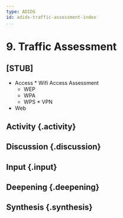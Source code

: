 ```yaml
---
type: ADIDS
id: adids-traffic-assessment-index
...
```


# 9. Traffic Assessment

## [STUB]

  *  Access
    * Wifi Access Assessment
      * WEP
      * WPA
      * WPS
    * VPN
  * Web

## Activity {.activity}

<?The activities focus on introducing the user to the scope of this threat or section using an activity that lets them explore the concept without the tool so that they can start tool usage with an existing set of use cases in mind.?>


## Discussion {.discussion}

<?SAFETAG specific: For Audit discussions the auditor will provide scenerios that allow a trainee to explore ways they would use/focus a auditing technique with the identified risks in the case study provided.?>

## Input {.input}

<?This is usually the lecture part of the session. The trainer presents on issues, sub-topics and more advanced concepts related to focus of the session.?>

## Deepening {.deepening}

<?This is the the hands-on segment of a session. The deepening will consist of a live experiment with a tool using existing data that has been already parsed, unparsed data, and an oppourtunity to capture live data from a static target and the housing training organization using the tool.?>

## Synthesis {.synthesis}

<?A good training habit is to always summarize the session. Talk about what happened in the session, some of the results of the discussion, what issues were discussed, what solutions were made, and give some more time for participants to ask more questions before the session is closed.?>
